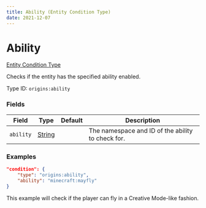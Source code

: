 ```yaml
---
title: Ability (Entity Condition Type)
date: 2021-12-07
---
```


# Ability

[Entity Condition Type](../entity_condition_types.md)

Checks if the entity has the specified ability enabled.

Type ID: `origins:ability`


### Fields

Field | Type | Default | Description
------|------|---------|------------
`ability` | [String](../data_types/string.md) | | The namespace and ID of the ability to check for.


### Examples

```json
"condition": {
    "type": "origins:ability",
    "ability": "minecraft:mayfly"
}
```

This example will check if the player can fly in a Creative Mode-like fashion.
